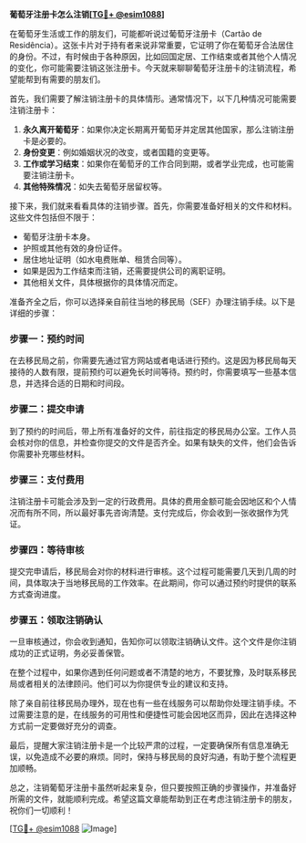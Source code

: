 **葡萄牙注册卡怎么注销[[TG💪+ @esim1088](https://t.me/s/esim1088)]**

在葡萄牙生活或工作的朋友们，可能都听说过葡萄牙注册卡（Cartão de Residência）。这张卡片对于持有者来说非常重要，它证明了你在葡萄牙合法居住的身份。不过，有时候由于各种原因，比如回国定居、工作结束或者其他个人情况的变化，你可能需要注销这张注册卡。今天就来聊聊葡萄牙注册卡的注销流程，希望能帮到有需要的朋友们。

首先，我们需要了解注销注册卡的具体情形。通常情况下，以下几种情况可能需要注销注册卡：

1. **永久离开葡萄牙**：如果你决定长期离开葡萄牙并定居其他国家，那么注销注册卡是必要的。
2. **身份变更**：例如婚姻状况的改变，或者国籍的变更等。
3. **工作或学习结束**：如果你在葡萄牙的工作合同到期，或者学业完成，也可能需要注销注册卡。
4. **其他特殊情况**：如失去葡萄牙居留权等。

接下来，我们就来看看具体的注销步骤。首先，你需要准备好相关的文件和材料。这些文件包括但不限于：

- 葡萄牙注册卡本身。
- 护照或其他有效的身份证件。
- 居住地址证明（如水电费账单、租赁合同等）。
- 如果是因为工作结束而注销，还需要提供公司的离职证明。
- 其他相关文件，具体根据你的具体情况而定。

准备齐全之后，你可以选择亲自前往当地的移民局（SEF）办理注销手续。以下是详细的步骤：

### 步骤一：预约时间

在去移民局之前，你需要先通过官方网站或者电话进行预约。这是因为移民局每天接待的人数有限，提前预约可以避免长时间等待。预约时，你需要填写一些基本信息，并选择合适的日期和时间段。

### 步骤二：提交申请

到了预约的时间后，带上所有准备好的文件，前往指定的移民局办公室。工作人员会核对你的信息，并检查你提交的文件是否齐全。如果有缺失的文件，他们会告诉你需要补充哪些材料。

### 步骤三：支付费用

注销注册卡可能会涉及到一定的行政费用。具体的费用金额可能会因地区和个人情况而有所不同，所以最好事先咨询清楚。支付完成后，你会收到一张收据作为凭证。

### 步骤四：等待审核

提交完申请后，移民局会对你的材料进行审核。这个过程可能需要几天到几周的时间，具体取决于当地移民局的工作效率。在此期间，你可以通过预约时提供的联系方式查询进度。

### 步骤五：领取注销确认

一旦审核通过，你会收到通知，告知你可以领取注销确认文件。这个文件是你注销成功的正式证明，务必妥善保管。

在整个过程中，如果你遇到任何问题或者不清楚的地方，不要犹豫，及时联系移民局或者相关的法律顾问。他们可以为你提供专业的建议和支持。

除了亲自前往移民局办理外，现在也有一些在线服务可以帮助你处理注销手续。不过需要注意的是，在线服务的可用性和便捷性可能会因地区而异，因此在选择这种方式前一定要做好充分的调查。

最后，提醒大家注销注册卡是一个比较严肃的过程，一定要确保所有信息准确无误，以免造成不必要的麻烦。同时，保持与移民局的良好沟通，有助于整个流程更加顺畅。

总之，注销葡萄牙注册卡虽然听起来复杂，但只要按照正确的步骤操作，并准备好所需的文件，就能顺利完成。希望这篇文章能帮助到正在考虑注销注册卡的朋友，祝你们一切顺利！

[[TG💪+ @esim1088](https://t.me/s/esim1088) ![Image](https://i.postimg.cc/4NQfJmqS/Snipaste-2025-05-13-00-14-12.png)]